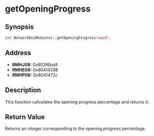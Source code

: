 # getOpeningProgress



Synopsis
--------
```C++
int NetworkWiiMediator::getOpeningProgress(void);
```



Address
-------
 * __RMHJ08:__ 0x803f6bd4
 * __RMHE08:__ 0x80414298
 * __RMHP08:__ 0x8041472c



Description
-----------
This function calculates the opening progress percentage and returns it.



Return Value
------------
Returns an integer corresponding to the opening progress percentage.
